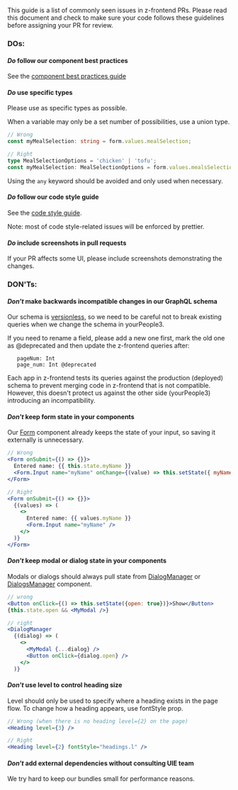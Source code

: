 This guide is a list of commonly seen issues in z-frontend PRs. Please read this document and check to make sure your code follows these guidelines before assigning your PR for review.

### DOs:

#### _Do_ follow our component best practices

See the [component best practices guide](http://ui.zenefits.com/#!/Component%20Best%20Practices)

#### _Do_ use specific types

Please use as specific types as possible.

When a variable may only be a set number of possibilities, use a union type.

```ts static
// Wrong
const myMealSelection: string = form.values.mealSelection;

// Right
type MealSelectionOptions = 'chicken' | 'tofu';
const myMealSelection: MealSelectionOptions = form.values.mealsSelection;
```

Using the `any` keyword should be avoided and only used when necessary.

#### _Do_ follow our code style guide

See the [code style guide](https://github.com/zenefits/javascript).

Note: most of code style-related issues will be enforced by prettier.

#### _Do_ include screenshots in pull requests

If your PR affects some UI, please include screenshots demonstrating the changes.

### DON'Ts:

#### _Don't_ make backwards incompatible changes in our GraphQL schema

Our schema is [versionless](https://graphql.org/learn/best-practices/#versioning), so we need to be careful not to break existing queries when we change the schema in yourPeople3.

If you need to rename a field, please add a new one first, mark the old one as @deprecated and then update the z-frontend queries after:

```gql static
   pageNum: Int
   page_num: Int @deprecated
```

Each app in z-frontend tests its queries against the production (deployed) schema to prevent merging code in z-frontend that is not compatible. However, this doesn't protect us against the other side (yourPeople3) introducing an incompatibility.

#### _Don't_ keep form state in your components

Our [Form](#!/Form) component already keeps the state of your input, so saving it externally is unnecessary.

```jsx static
// Wrong
<Form onSubmit={() => {}}>
  Entered name: {{ this.state.myName }}
  <Form.Input name="myName" onChange={(value) => this.setState({ myName: value })} />
</Form>

// Right
<Form onSubmit={() => {}}>
  {(values) => (
    <>
      Entered name: {{ values.myName }}
      <Form.Input name="myName" />
    </>
  )}
</Form>
```

#### _Don't_ keep modal or dialog state in your components

Modals or dialogs should always pull state from [DialogManager](#!/DialogManager) or
[DialogsManager](#!/DialogsManager) component.

```jsx static
// wrong
<Button onClick={() => this.setState({open: true})}>Show</Button>
{this.state.open && <MyModal />}

// right
<DialogManager
  {(dialog) => (
    <>
      <MyModal {...dialog} />
      <Button onClick={dialog.open} />
    </>
  )}
```

#### _Don't_ use level to control heading size

Level should only be used to specify where a heading exists in the page flow.
To change how a heading appears, use fontStyle prop.

```jsx static
// Wrong (when there is no heading level={2} on the page)
<Heading level={3} />

// Right
<Heading level={2} fontStyle="headings.l" />
```

#### _Don't_ add external dependencies without consulting UIE team

We try hard to keep our bundles small for performance reasons.
